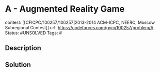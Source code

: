 # A - Augmented Reality Game

contest: [[CFICPC/100257/100257|2013-2014 ACM-ICPC, NEERC, Moscow Subregional Contest]]
url: https://codeforces.com/gym/100257/problem/A
Status: #UNSOLVED
Tags: #

## Description

## Solution

